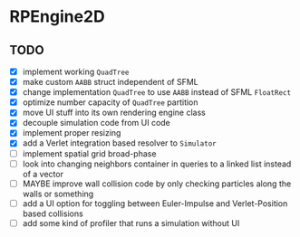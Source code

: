 # RPEngine2D

## TODO

- [x] implement working `QuadTree`
- [x] make custom `AABB` struct independent of SFML
- [x] change implementation `QuadTree` to use `AABB` instead of SFML `FloatRect`
- [x] optimize number capacity of `QuadTree` partition
- [x] move UI stuff into its own rendering engine class
- [x] decouple simulation code from UI code
- [x] implement proper resizing
- [x] add a Verlet integration based resolver to `Simulator`
- [ ] implement spatial grid broad-phase
- [ ] look into changing neighbors container in queries to a linked list instead of a vector
- [ ] MAYBE improve wall collision code by only checking particles along the walls or something
- [ ] add a UI option for toggling between Euler-Impulse and Verlet-Position based collisions
- [ ] add some kind of profiler that runs a simulation without UI
